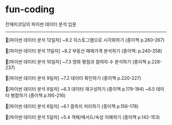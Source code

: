 # fun-coding
잔재미코딩의 파이썬 데이터 분석 입문

----------------------------

📖[파이썬 데이터 분석 12일차]
~9.2 히스토그램으로 시각화하기 (종이책 p.260-267)

📖[파이썬 데이터 분석 11일차]
~8.2 부동산 매매가격 분석하기 (종이책: p.240-258)

📖[파이썬 데이터 분석 10일차]
~7.3 영화 평점과 참여자 수 분석하기 (종이책 p.228-237)

📖[파이썬 데이터 분석 9일차]
~7.2 데이터 확인하기 (종이책 p.220-227)

📖[파이썬 데이터 분석 8일차]
~6.3 데이터 재구성하기 (종이책 p.179-194)
~6.5 데이터 병합하기 (종이책 p.195-216)

📖[파이썬 데이터 분석 6일차]
~6.1 결측치 처리하기 (종이책 p.156-178)

📖[파이썬 데이터 분석 5일차]
~5.4 객체/메서드/속성 이해하기 (종이책 p.142-153)